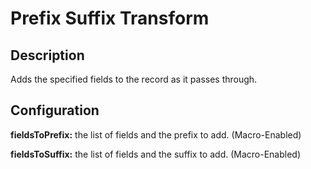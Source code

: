 # Prefix Suffix Transform


Description
-----------
Adds the specified fields to the record as it passes through.


Configuration
-------------
**fieldsToPrefix:** the list of fields and the prefix to add. (Macro-Enabled)

**fieldsToSuffix:** the list of fields and the suffix to add. (Macro-Enabled)